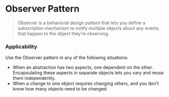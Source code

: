 # Observer Pattern
> Observer is a behavioral design pattern that lets you define a subscription mechanism to notify
> multiple objects about any events that happen to the object they’re observing.

### Applicability
Use the Observer pattern in any of the following situations:
- When an abstraction has two aspects, one dependent on the other. Encapsulating these aspects in
separate objects lets you vary and reuse them independently.
- When a change to one object requires changing others, and you don’t know how many objects need to be changed.
